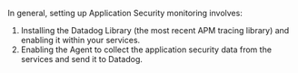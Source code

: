In general, setting up Application Security monitoring involves:

1. Installing the Datadog Library (the most recent APM tracing library) and enabling it within your services.
2. Enabling the Agent to collect the application security data from the services and send it to Datadog.